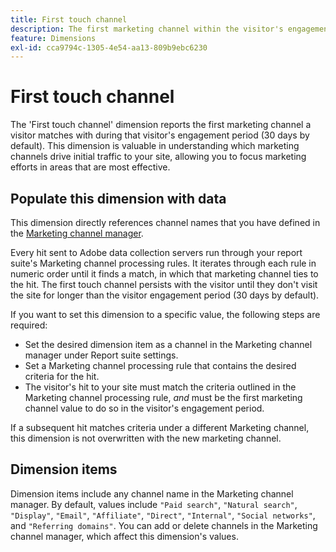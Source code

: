 ```yaml
---
title: First touch channel
description: The first marketing channel within the visitor's engagement expiration.
feature: Dimensions
exl-id: cca9794c-1305-4e54-aa13-809b9ebc6230
---
```

# First touch channel

The 'First touch channel' dimension reports the first marketing channel a visitor matches with during that visitor's engagement period (30 days by default). This dimension is valuable in understanding which marketing channels drive initial traffic to your site, allowing you to focus marketing efforts in areas that are most effective.

## Populate this dimension with data

This dimension directly references channel names that you have defined in the [Marketing channel manager](/help/admin/admin/c-manage-report-suites/c-edit-report-suites/marketing-channels/c-channels.md).

Every hit sent to Adobe data collection servers run through your report suite's Marketing channel processing rules. It iterates through each rule in numeric order until it finds a match, in which that marketing channel ties to the hit. The first touch channel persists with the visitor until they don't visit the site for longer than the visitor engagement period (30 days by default).

If you want to set this dimension to a specific value, the following steps are required:

* Set the desired dimension item as a channel in the Marketing channel manager under Report suite settings.
* Set a Marketing channel processing rule that contains the desired criteria for the hit.
* The visitor's hit to your site must match the criteria outlined in the Marketing channel processing rule, _and_ must be the first marketing channel value to do so in the visitor's engagement period.

If a subsequent hit matches criteria under a different Marketing channel, this dimension is not overwritten with the new marketing channel.

## Dimension items

Dimension items include any channel name in the Marketing channel manager. By default, values include `"Paid search"`, `"Natural search"`, `"Display"`, `"Email"`, `"Affiliate"`, `"Direct"`, `"Internal"`, `"Social networks"`, and `"Referring domains"`. You can add or delete channels in the Marketing channel manager, which affect this dimension's values.
